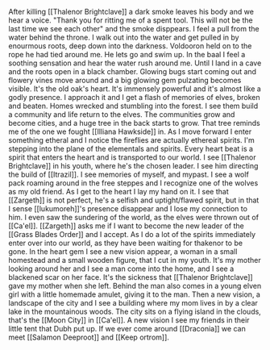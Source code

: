 After killing [[Thalenor Brightclave]] a dark smoke leaves his body and we hear a voice. "Thank you for ritting me of a spent tool. This will not be the last time we see each other" and the smoke disppears. 
I feel a pull from the water behind the throne. I walk out into the water and get pulled in by enourmous roots, deep down into the darkness. Voldooron held on to the rope he had tied around me. He lets go and swim up.
In the baal I feel a soothing sensation and hear the water rush around me. Until I land in a cave and the roots open in a black chamber. Glowing bugs start coming out and flowery vines move around and a big glowing gem pulzating becomes visible. It's the old oak's heart. It's immensely powerful and it's almost like a godly presence.
I approach it and I get a flash of memories of elves, broken and beaten. Homes wrecked and stumbling into the forest. I see them build a community and life return to the elves. The communities grow and become cities, and a huge tree in the back starts to grow. That tree reminds me of the one we fought [[Illiana Hawkside]] in. As I move forward I enter something etheral and I notice the fireflies are actually ethereal spirits. I'm stepping into the plane of the elementals and spirits.
Every heart beat is a spirit that enters the heart and is transported to our world.
I see [[Thalenor Brightclave]] in his youth, where he's the chosen leader. I see him directing the build of [[Itrazil]]. 
I see memories of myself, and mypast. I see a wolf pack roaming around in the free steppes and I recognize one of the wolves as my old friend.
As I get to the heart I lay my hand on it. I see that [[Zargeth]] is not perfect, he's a selfish and uptight/flawed spirit, but in that I sense [[lukumoreh]]'s presence disappear and I lose my connection to him. 
I even saw the sundering of the world, as the elves were thrown out of [[Ca'el]].
[[Zargeth]] asks me if I want to become the new leader of the [[Grass Blades Order]] and I accept. As I do a lot of the spirits immediately enter over into our world, as they have been waiting for thakenor to be gone.
In the heart gem I see a new vision appear, a woman in a small homestead and a small wooden figure, that I cut in my youth. It's my mother looking around her and I see a man come into the home, and I see a blackened scar on her face. It's the sickness that [[Thalenor Brightclave]] gave my mother when she left. Behind the man also comes in a young elven girl with a little homemade amulet, giving it to the man. 
Then a new vision, a landscape of the city and I see a building where my mom lives in by a clear lake in the mountainous woods. The city sits on a flying island in the clouds, that's the [[Moon City]] in [[Ca'el]].
A new vision I see my friends in their little tent that Dubh put up. 
If we ever come around [[Draconia]] we can meet [[Salamon Deeproot]] and [[Keep ortrom]].